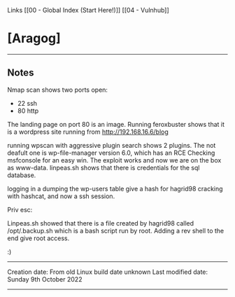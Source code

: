 Links [[00 - Global Index (Start Here!)]] [[04 - Vulnhub]]

# [Aragog]
---
## Notes
Nmap scan shows two ports open:
 - 22 ssh
 - 80 http

The landing page on port 80 is an image.
Running feroxbuster shows that it is a wordpress site running from http://192.168.16.6/blog

running wpscan with aggressive plugin search shows 2 plugins.
The not deafult one is wp-file-manager version 6.0, which has an RCE
Checking msfconsole for an easy win.
The exploit works and now we are on the box as www-data.
linpeas.sh shows that there is credentials for the sql database.

logging in a dumping the wp-users table give a hash for hagrid98 cracking with hashcat, and now a ssh session.

Priv esc:

Linpeas.sh showed that there is a file created by hagrid98 called /opt/.backup.sh which is a bash script run by root. Adding a rev shell to the end give root access.

:)



---
Creation date: From old Linux build date unknown
Last modified date: Sunday 9th October 2022
***
